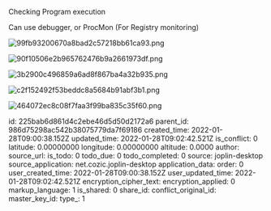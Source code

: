 Checking Program execution

Can use debugger, or ProcMon (For Registry monitoring)

![99fb93200670a8bad2c57218bb61ca93.png](:/135cbdcf437b43068e64906fc176e0d7)

![90f10506e2b965762476b9a2661973df.png](:/38af951baeac4ec3bf52910523e5d66d)

![3b2900c496859a6ad8f867ba4a32b935.png](:/b685b42080da4172b9661c61638138d8)

![c2f152492f53beddc8a5684b91abf3b1.png](:/a8c9711a8683428b9893bafbfbd9c145)

![464072ec8c08f7faa3f99ba835c35f60.png](:/2fe87d445c8f40229866c50d7fbcb261)

id: 225bab6d861d4c2ebe46d5d50d2172a6
parent_id: 986d75298ac542b38075779da7f69186
created_time: 2022-01-28T09:00:38.152Z
updated_time: 2022-01-28T09:02:42.521Z
is_conflict: 0
latitude: 0.00000000
longitude: 0.00000000
altitude: 0.0000
author: 
source_url: 
is_todo: 0
todo_due: 0
todo_completed: 0
source: joplin-desktop
source_application: net.cozic.joplin-desktop
application_data: 
order: 0
user_created_time: 2022-01-28T09:00:38.152Z
user_updated_time: 2022-01-28T09:02:42.521Z
encryption_cipher_text: 
encryption_applied: 0
markup_language: 1
is_shared: 0
share_id: 
conflict_original_id: 
master_key_id: 
type_: 1